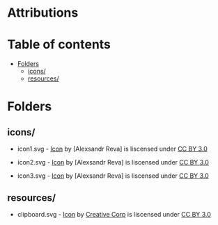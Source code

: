 # Attributions

# Table of contents
<!--ts-->
  * [Folders](#folders)
    * [icons/](#icons)
    * [resources/](#resources)
<!--te-->
# Folders

## icons/
* icon1.svg - [Icon](https://www.iconfinder.com/icons/3005767/account_door_enter_login_icon) by [Alexsandr Reva] is liscensed under [CC BY 3.0](http://creativecommons.org/licenses/by/3.0/)

* icon2.svg - [Icon](https://www.iconfinder.com/icons/3005779/align_justify_line_text_icon) by [Alexsandr Reva] is liscensed under [CC BY 3.0](http://creativecommons.org/licenses/by/3.0/)

* icon3.svg - [Icon](https://www.iconfinder.com/icons/3005766/account_door_exit_logout_icon) by [Alexsandr Reva] is liscensed under [CC BY 3.0](http://creativecommons.org/licenses/by/3.0/) 

## resources/
* clipboard.svg - [Icon](https://www.iconfinder.com/icons/2529948/clipboard_list_pages_paper_icon_icon) by [Creative Corp](https://www.iconfinder.com/CreativeCorp) is liscensed under [CC BY 3.0](http://creativecommons.org/licenses/by/3.0/)
